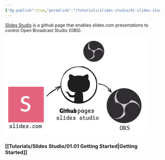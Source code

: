 ```yaml
---
{"dg-publish":true,"permalink":"/tutorials/slides-studio/01-slides-studio/","title":"Slides Studio","noteIcon":""}
---
```


[Slides Studio](https://uuoocl.github.io/slides-studio/) is a github page that enables slides.com presentations to control Open Broadcast Studio (OBS).

![Drawing slides studio diagram.excalidraw.png](/img/user/Excalidraw/Drawing%20slides%20studio%20diagram.excalidraw.png)

### [[Tutorials/Slides Studio/01.01 Getting Started\|Getting Started]]